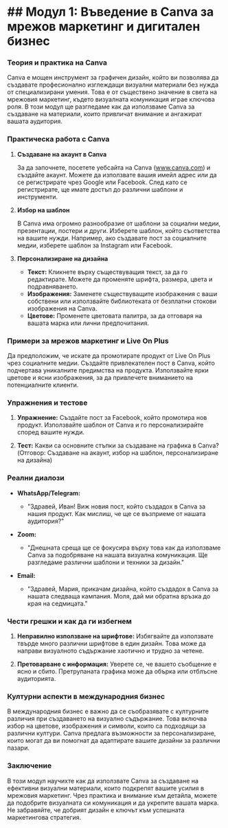 # ## Модул 1: Въведение в Canva за мрежов маркетинг и дигитален бизнес

### Теория и практика на Canva

Canva е мощен инструмент за графичен дизайн, който ви позволява да създавате професионално изглеждащи визуални материали без нужда от специализирани умения. Това е от съществено значение в света на мрежовия маркетинг, където визуалната комуникация играе ключова роля. В този модул ще разгледаме как да използваме Canva за създаване на материали, които привличат внимание и ангажират вашата аудитория.

### Практическа работа с Canva

1. **Създаване на акаунт в Canva**

   За да започнете, посетете уебсайта на Canva (www.canva.com) и създайте акаунт. Можете да използвате вашия имейл адрес или да се регистрирате чрез Google или Facebook. След като се регистрирате, ще имате достъп до различни шаблони и инструменти.

2. **Избор на шаблон**

   В Canva има огромно разнообразие от шаблони за социални медии, презентации, постери и други. Изберете шаблон, който съответства на вашите нужди. Например, ако създавате пост за социалните медии, изберете шаблон за Instagram или Facebook.

3. **Персонализиране на дизайна**

   - **Текст:** Кликнете върху съществуващия текст, за да го редактирате. Можете да променяте шрифта, размера, цвета и подравняването.
   - **Изображения:** Заменете съществуващите изображения с ваши собствени или използвайте библиотеката от безплатни стокови изображения на Canva.
   - **Цветове:** Променете цветовата палитра, за да отговаря на вашата марка или лични предпочитания.

### Примери за мрежов маркетинг и Live On Plus

Да предположим, че искате да промотирате продукт от Live On Plus чрез социалните медии. Създайте привлекателен пост в Canva, който подчертава уникалните предимства на продукта. Използвайте ярки цветове и ясни изображения, за да привлечете вниманието на потенциалните клиенти.

### Упражнения и тестове

1. **Упражнение:** Създайте пост за Facebook, който промотира нов продукт. Използвайте шаблон от Canva и го персонализирайте според вашите нужди.

2. **Тест:** Какви са основните стъпки за създаване на графика в Canva? (Отговор: Създаване на акаунт, избор на шаблон, персонализиране на дизайна)

### Реални диалози

- **WhatsApp/Telegram:**
  - "Здравей, Иван! Виж новия пост, който създадох в Canva за нашия продукт. Как мислиш, че ще се възприеме от нашата аудитория?"

- **Zoom:**
  - "Днешната среща ще се фокусира върху това как да използваме Canva за подобряване на нашата визуална комуникация. Ще разгледаме различни шаблони и техники за дизайн."

- **Email:**
  - "Здравей, Мария, прикачам дизайна, който създадох в Canva за нашата следваща кампания. Моля, дай ми обратна връзка до края на седмицата."

### Чести грешки и как да ги избегнем

1. **Неправилно използване на шрифтове:** Избягвайте да използвате твърде много различни шрифтове в един дизайн. Това може да направи визуалното съдържание хаотично и трудно за четене.

2. **Претоварване с информация:** Уверете се, че вашето съобщение е ясно и сбито. Претрупаната графика може да обърка или отблъсне аудиторията.

### Културни аспекти в международния бизнес

В международния бизнес е важно да се съобразявате с културните различия при създаването на визуално съдържание. Това включва избор на цветове, изображения и символи, които са подходящи за различни култури. Canva предлага възможности за персонализиране, които могат да ви помогнат да адаптирате вашите дизайни за различни пазари.

### Заключение

В този модул научихте как да използвате Canva за създаване на ефективни визуални материали, които подкрепят вашите усилия в мрежовия маркетинг. Чрез практика и внимание към детайла, можете да подобрите визуалната си комуникация и да укрепите вашата марка. Не забравяйте, че добрият дизайн е ключът към успешната маркетингова стратегия.